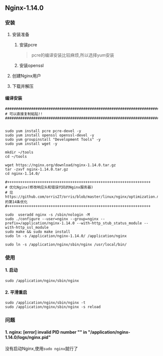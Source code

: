 ## Nginx-1.14.0
### 安装
1. 安装准备
    1. 安装pcre
        > pcre的编译安装比较麻烦,所以选择yum安装
    2. 安装openssl
2. 创建Nginx用户
    
3. 下载并解压


#### 编译安装
```
#######################################################################################
# 可以直接复制粘贴!!
#######################################################################################


sudo yum install pcre pcre-devel -y
sudo yum install openssl openssl-devel -y
sudo yum groupinstall "Development Tools" -y
sudo yum install wget -y

mkdir ~/tools
cd ~/tools

wget https://nginx.org/download/nginx-1.14.0.tar.gz
tar -zxvf nginx-1.14.0.tar.gz 
cd nginx-1.14.0/

#++++++++++++++++++++++++++++++++++++++++++++++++++++++++++++++++++
# 优化Nginx(修改响应头和错误代码的Nginx服务器)
# 见 https://github.com/orris27/orris/blob/master/linux/nginx/optimization.md 的第14条优化
#++++++++++++++++++++++++++++++++++++++++++++++++++++++++++++++++++

sudo  useradd nginx -s /sbin/nologin -M
sudo ./configure --user=nginx --group=nginx --prefix=/application/nginx-1.14.0 --with-http_stub_status_module --with-http_ssl_module
sudo make && sudo make install
sudo ln -s /application/nginx-1.14.0/ /application/nginx

sudo ln -s /application/nginx/sbin/nginx /usr/local/bin/
```

### 使用
#### 1. 启动
```
sudo /application/nginx/sbin/nginx
```
#### 2. 平滑重启
```
sudo /application/nginx/sbin/nginx -t
sudo /application/nginx/sbin/nginx -s reload
```
### 问题
#### 1. nginx: [error] invalid PID number "" in "/application/nginx-1.14.0/logs/nginx.pid"
没有启动Nginx,使用`sudo nginx`就行了


